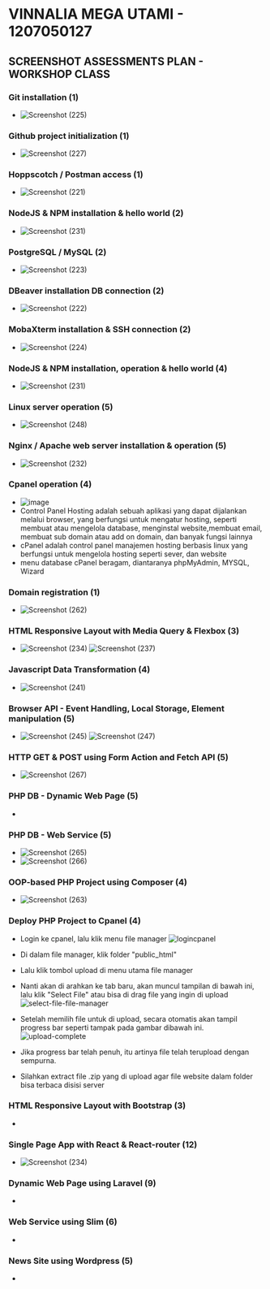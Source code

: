 # VINNALIA MEGA UTAMI - 1207050127

## SCREENSHOT ASSESSMENTS PLAN - WORKSHOP CLASS

### Git installation (1)
* ![Screenshot (225)](https://user-images.githubusercontent.com/112877296/209046688-f6395ac7-04f1-4c1d-9da0-54d5af39fe04.png)

### Github project initialization (1)
* ![Screenshot (227)](https://user-images.githubusercontent.com/112877296/209048809-fa8d0b29-afef-4c9d-964b-3ae5aa44d3c6.png)

### Hoppscotch / Postman access (1)
* ![Screenshot (221)](https://user-images.githubusercontent.com/112877296/209043401-c3f091d0-a71c-46c3-91a8-f3d4b05d5a3d.png)

### NodeJS & NPM installation & hello world (2)
* ![Screenshot (231)](https://user-images.githubusercontent.com/112877296/209630489-a1a7f6e7-9c3f-4a68-b63f-0191083b34f8.png)

### PostgreSQL / MySQL (2)
* ![Screenshot (223)](https://user-images.githubusercontent.com/112877296/209044504-2f6a36ac-d44b-41e3-8609-0da42cb24750.png)

### DBeaver installation DB connection (2)
* ![Screenshot (222)](https://user-images.githubusercontent.com/112877296/209043947-0f459d3b-9ef0-4bae-9fd7-b00ce45a7dc7.png)

### MobaXterm installation & SSH connection (2)
* ![Screenshot (224)](https://user-images.githubusercontent.com/112877296/209044991-5b391573-438e-48fa-8902-22e91df07c63.png)

### NodeJS & NPM installation, operation & hello world (4)
* ![Screenshot (231)](https://user-images.githubusercontent.com/112877296/209459778-011826bd-67b4-4860-a34f-3f33ea881812.png)

### Linux server operation (5)
* ![Screenshot (248)](https://user-images.githubusercontent.com/112877296/209466867-74b5ecf1-a898-4611-9ae1-ce91085eb883.png)

### Nginx / Apache web server installation & operation (5)
* ![Screenshot (232)](https://user-images.githubusercontent.com/112877296/209460606-8b710580-1794-457c-8097-ed6043397810.png)

### Cpanel operation (4)
* ![image](https://user-images.githubusercontent.com/80917799/209897673-bf3c47e1-223a-4c31-a080-b7ea145f8dab.png) 
* Control Panel Hosting adalah sebuah aplikasi yang dapat dijalankan melalui browser, yang berfungsi untuk mengatur hosting, seperti membuat atau mengelola database, menginstal website,membuat email, membuat sub domain atau add on domain, dan banyak fungsi lainnya
* cPanel adalah control panel manajemen hosting berbasis linux yang berfungsi untuk mengelola hosting seperti sever, dan website
* menu database cPanel beragam, diantaranya phpMyAdmin, MYSQL, Wizard

### Domain registration (1)
* ![Screenshot (262)](https://user-images.githubusercontent.com/112877296/209972990-cb1c68d3-60da-418e-8334-9c5c3803af95.png)

### HTML Responsive Layout with Media Query & Flexbox (3)
* ![Screenshot (234)](https://user-images.githubusercontent.com/112877296/209462091-bab2d538-734b-435e-8422-6e1e34861264.png) ![Screenshot (237)](https://user-images.githubusercontent.com/112877296/209462099-c9420f32-adda-4156-a9c7-004581028b5a.png)

### Javascript Data Transformation (4)
* ![Screenshot (241)](https://user-images.githubusercontent.com/112877296/209462781-80084f13-cad4-458d-be5b-97ada30bb641.png)

### Browser API - Event Handling, Local Storage, Element manipulation (5)
* ![Screenshot (245)](https://user-images.githubusercontent.com/112877296/209465584-63f8bee7-f329-4899-bbfb-3062936ad033.png) ![Screenshot (247)](https://user-images.githubusercontent.com/112877296/209465587-771d1219-6dd0-45ee-be5e-1f5f9e1c8696.png)

### HTTP GET & POST using Form Action and Fetch API (5)
* ![Screenshot (267)](https://user-images.githubusercontent.com/112877296/210048486-61044ded-95eb-4d9a-a42c-eb802d2fa9c5.png)

### PHP DB - Dynamic Web Page (5)
* 

### PHP DB - Web Service (5)
* ![Screenshot (265)](https://user-images.githubusercontent.com/112877296/210047650-4244a674-04a7-4a27-aeb3-7abf2b9901b2.png)
* ![Screenshot (266)](https://user-images.githubusercontent.com/112877296/210047666-6d0f1a9c-a9e4-42eb-90ab-01eb3728b516.png)

### OOP-based PHP Project using Composer (4)
* ![Screenshot (263)](https://user-images.githubusercontent.com/112877296/209974217-647e78e8-0253-496d-bed1-1040282ed1a6.png)

### Deploy PHP Project to Cpanel (4)
* Login ke cpanel, lalu klik menu file manager
 ![logincpanel](https://user-images.githubusercontent.com/112877296/210052401-8700947e-1d6a-46e7-b58d-f3fce9c10249.png)
* Di dalam file manager, klik folder "public_html"
* Lalu klik tombol upload di menu utama file manager
* Nanti akan di arahkan ke tab baru, akan muncul tampilan di bawah ini, lalu klik "Select File" atau bisa di drag file yang ingin di upload
![select-file-file-manager](https://user-images.githubusercontent.com/112877296/210052854-161be95c-e9f3-49a5-9e90-d8ab8e18d895.png)

* Setelah memilih file untuk di upload, secara otomatis akan tampil progress bar seperti tampak pada gambar dibawah ini.
![upload-complete](https://user-images.githubusercontent.com/112877296/210052839-f6e59251-734f-4a65-875d-5897a5b58fad.png)

* Jika progress bar telah penuh, itu artinya file telah terupload dengan sempurna.
* Silahkan extract file .zip yang di upload agar file website dalam folder bisa terbaca disisi server

### HTML Responsive Layout with Bootstrap (3)
* 

### Single Page App with React & React-router (12)
* ![Screenshot (234)](https://user-images.githubusercontent.com/112877296/209461049-9692aae6-788f-442f-8007-5982958590b8.png)

### Dynamic Web Page using Laravel (9)
* 

### Web Service using Slim (6)
* 

### News Site using Wordpress (5)
* 
